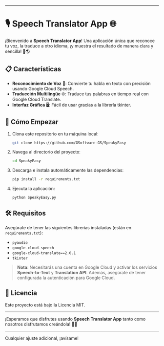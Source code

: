 
---

# 🎙️ Speech Translator App 🌐

¡Bienvenido a **Speech Translator App**! Una aplicación única que reconoce tu voz, la traduce a otro idioma, ¡y muestra el resultado de manera clara y sencilla! 🚀🌎

## 📋 Características

- **Reconocimiento de Voz** 🎤: Convierte tu habla en texto con precisión usando Google Cloud Speech.
- **Traducción Multilingüe** 🌐: Traduce tus palabras en tiempo real con Google Cloud Translate.
- **Interfaz Gráfica** 🖥️: Fácil de usar gracias a la librería tkinter.
  
## 🚀 Cómo Empezar

1. Clona este repositorio en tu máquina local:
   ```bash
   git clone https://github.com/GSoftware-GS/SpeakyEasy
   ```
   
2. Navega al directorio del proyecto:
   ```bash
   cd SpeakyEasy
   ```
   
3. Descarga e instala automáticamente las dependencias:
   ```bash
   pip install -r requirements.txt
   ```

4. Ejecuta la aplicación:
   ```bash
   python SpeakyEasy.py
   ```

## 🛠️ Requisitos

Asegúrate de tener las siguientes librerías instaladas (están en `requirements.txt`):

- `pyaudio`
- `google-cloud-speech`
- `google-cloud-translate==2.0.1`
- `tkinter`

> **Nota**: Necesitarás una cuenta en Google Cloud y activar los servicios **Speech-to-Text** y **Translation API**. Además, asegúrate de tener configurada la autenticación para Google Cloud.

## 📄 Licencia

Este proyecto está bajo la Licencia MIT.

---

¡Esperamos que disfrutes usando **Speech Translator App** tanto como nosotros disfrutamos creándola! 🎉🌟

--- 

Cualquier ajuste adicional, ¡avísame!